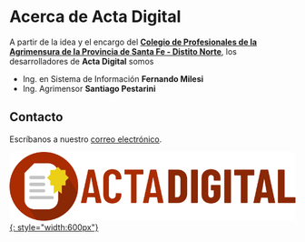 # Acerca de **Acta Digital**

A partir de la idea y el encargo del [**Colegio de Profesionales de la Agrimensura de la Provincia de Santa Fe - Distito Norte**](http://www.copasfn.org.ar), los desarrolladores de **Acta Digital** somos

- Ing. en Sistema de Información **Fernando Milesi**
- Ing. Agrimensor **Santiago Pestarini**


## Contacto

Escríbanos a nuestro [correo electrónico](mailto:info@actadigital.com.ar).

[![Acta Digital](img/logos/logo.png){: style="width:600px"}](https://actadigital.github.io)